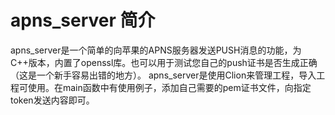 # apns_server 简介
apns_server是一个简单的向苹果的APNS服务器发送PUSH消息的功能，为C++版本，内置了openssl库。也可以用于测试您自己的push证书是否生成正确（这是一个新手容易出错的地方）。
apns_server是使用Clion来管理工程，导入工程可使用。在main函数中有使用例子，添加自己需要的pem证书文件，向指定token发送内容即可。
